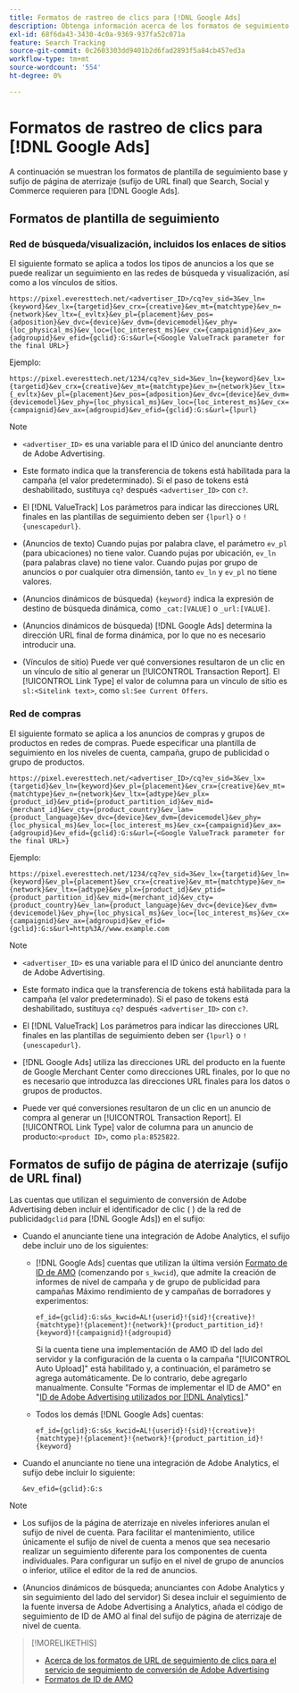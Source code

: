 ```yaml
---
title: Formatos de rastreo de clics para [!DNL Google Ads]
description: Obtenga información acerca de los formatos de seguimiento de clics para [!DNL Google Ads] cuentas.
exl-id: 68f6da43-3430-4c0a-9369-937fa52c071a
feature: Search Tracking
source-git-commit: 0c2603303dd9401b2d6fad2893f5a84cb457ed3a
workflow-type: tm+mt
source-wordcount: '554'
ht-degree: 0%

---
```


# Formatos de rastreo de clics para [!DNL Google Ads]

A continuación se muestran los formatos de plantilla de seguimiento base y sufijo de página de aterrizaje (sufijo de URL final) que Search, Social y Commerce requieren para [!DNL Google Ads].

## Formatos de plantilla de seguimiento

### Red de búsqueda/visualización, incluidos los enlaces de sitios

El siguiente formato se aplica a todos los tipos de anuncios a los que se puede realizar un seguimiento en las redes de búsqueda y visualización, así como a los vínculos de sitios.

`https://pixel.everesttech.net/<advertiser_ID>/cq?ev_sid=3&ev_ln={keyword}&ev_lx={targetid}&ev_crx={creative}&ev_mt={matchtype}&ev_n={network}&ev_ltx={_evltx}&ev_pl={placement}&ev_pos={adposition}&ev_dvc={device}&ev_dvm={devicemodel}&ev_phy={loc_physical_ms}&ev_loc={loc_interest_ms}&ev_cx={campaignid}&ev_ax={adgroupid}&ev_efid={gclid}:G:s&url={<Google ValueTrack parameter for the final URL>}`

Ejemplo:

`https://pixel.everesttech.net/1234/cq?ev_sid=3&ev_ln={keyword}&ev_lx={targetid}&ev_crx={creative}&ev_mt={matchtype}&ev_n={network}&ev_ltx={_evltx}&ev_pl={placement}&ev_pos={adposition}&ev_dvc={device}&ev_dvm={devicemodel}&ev_phy={loc_physical_ms}&ev_loc={loc_interest_ms}&ev_cx={campaignid}&ev_ax={adgroupid}&ev_efid={gclid}:G:s&url={lpurl}`

>[!NOTE]
>
>* `<advertiser_ID>` es una variable para el ID único del anunciante dentro de Adobe Advertising.
>
>* Este formato indica que la transferencia de tokens está habilitada para la campaña (el valor predeterminado). Si el paso de tokens está deshabilitado, sustituya `cq?` después `<advertiser_ID>` con `c?`.
>
>* El [!DNL ValueTrack] Los parámetros para indicar las direcciones URL finales en las plantillas de seguimiento deben ser `{lpurl}` o `!{unescapedurl}`.
>
>* (Anuncios de texto) Cuando pujas por palabra clave, el parámetro `ev_pl` (para ubicaciones) no tiene valor. Cuando pujas por ubicación, `ev_ln` (para palabras clave) no tiene valor. Cuando pujas por grupo de anuncios o por cualquier otra dimensión, tanto `ev_ln` y `ev_pl` no tiene valores.
>
>* (Anuncios dinámicos de búsqueda) `{keyword}` indica la expresión de destino de búsqueda dinámica, como `_cat:[VALUE]` o `_url:[VALUE]`.
>
>* (Anuncios dinámicos de búsqueda) [!DNL Google Ads] determina la dirección URL final de forma dinámica, por lo que no es necesario introducir una.
>
>* (Vínculos de sitio) Puede ver qué conversiones resultaron de un clic en un vínculo de sitio al generar un [!UICONTROL Transaction Report]. El [!UICONTROL Link Type] el valor de columna para un vínculo de sitio es `sl:<Sitelink text>`, como `sl:See Current Offers`.

### Red de compras

El siguiente formato se aplica a los anuncios de compras y grupos de productos en redes de compras. Puede especificar una plantilla de seguimiento en los niveles de cuenta, campaña, grupo de publicidad o grupo de productos.

`https://pixel.everesttech.net/<advertiser_ID>/cq?ev_sid=3&ev_lx={targetid}&ev_ln={keyword}&ev_pl={placement}&ev_crx={creative}&ev_mt={matchtype}&ev_n={network}&ev_ltx={adtype}&ev_plx={product_id}&ev_ptid={product_partition_id}&ev_mid={merchant_id}&ev_cty={product_country}&ev_lan={product_language}&ev_dvc={device}&ev_dvm={devicemodel}&ev_phy={loc_physical_ms}&ev_loc={loc_interest_ms}&ev_cx={campaignid}&ev_ax={adgroupid}&ev_efid={gclid}:G:s&url={<Google ValueTrack parameter for the final URL>}`

Ejemplo:

`https://pixel.everesttech.net/1234/cq?ev_sid=3&ev_lx={targetid}&ev_ln={keyword}&ev_pl={placement}&ev_crx={creative}&ev_mt={matchtype}&ev_n={network}&ev_ltx={adtype}&ev_plx={product_id}&ev_ptid={product_partition_id}&ev_mid={merchant_id}&ev_cty={product_country}&ev_lan={product_language}&ev_dvc={device}&ev_dvm={devicemodel}&ev_phy={loc_physical_ms}&ev_loc={loc_interest_ms}&ev_cx={campaignid}&ev_ax={adgroupid}&ev_efid={gclid}:G:s&url=http%3A//www.example.com`

>[!NOTE]
>
>* `<advertiser_ID>` es una variable para el ID único del anunciante dentro de Adobe Advertising.
>
>* Este formato indica que la transferencia de tokens está habilitada para la campaña (el valor predeterminado). Si el paso de tokens está deshabilitado, sustituya `cq?` después `<advertiser_ID>` con `c?`.
>
>* El [!DNL ValueTrack] Los parámetros para indicar las direcciones URL finales en las plantillas de seguimiento deben ser `{lpurl}` o `!{unescapedurl}`.
>
>* [!DNL Google Ads] utiliza las direcciones URL del producto en la fuente de Google Merchant Center como direcciones URL finales, por lo que no es necesario que introduzca las direcciones URL finales para los datos o grupos de productos.
>
>* Puede ver qué conversiones resultaron de un clic en un anuncio de compra al generar un [!UICONTROL Transaction Report]. El [!UICONTROL Link Type] valor de columna para un anuncio de producto:`<product ID>`, como `pla:8525822`.

## Formatos de sufijo de página de aterrizaje (sufijo de URL final)

Las cuentas que utilizan el seguimiento de conversión de Adobe Advertising deben incluir el identificador de clic ( ) de la red de publicidad`gclid` para [!DNL Google Ads]) en el sufijo:

* Cuando el anunciante tiene una integración de Adobe Analytics, el sufijo debe incluir uno de los siguientes:

   * [!DNL Google Ads] cuentas que utilizan la última versión [Formato de ID de AMO](/help/integrations/analytics/ids.md#amo-id-formats) (comenzando por `s_kwcid`), que admite la creación de informes de nivel de campaña y de grupo de publicidad para campañas Máximo rendimiento de y campañas de borradores y experimentos:

     `ef_id={gclid}:G:s&s_kwcid=AL!{userid}!{sid}!{creative}!{matchtype}!{placement}!{network}!{product_partition_id}!{keyword}!{campaignid}!{adgroupid}`

     Si la cuenta tiene una implementación de AMO ID del lado del servidor y la configuración de la cuenta o la campaña &quot;[!UICONTROL Auto Upload]&quot; está habilitado y, a continuación, el parámetro se agrega automáticamente. De lo contrario, debe agregarlo manualmente. Consulte &quot;Formas de implementar el ID de AMO&quot; en &quot;[ID de Adobe Advertising utilizados por [!DNL Analytics]](/help/integrations/analytics/ids.md#amo-id-implement).&quot;

   * Todos los demás [!DNL Google Ads] cuentas:

     `ef_id={gclid}:G:s&s_kwcid=AL!{userid}!{sid}!{creative}!{matchtype}!{placement}!{network}!{product_partition_id}!{keyword}`

* Cuando el anunciante no tiene una integración de Adobe Analytics, el sufijo debe incluir lo siguiente:

  `&ev_efid={gclid}:G:s`

>[!NOTE]
>
>* Los sufijos de la página de aterrizaje en niveles inferiores anulan el sufijo de nivel de cuenta. Para facilitar el mantenimiento, utilice únicamente el sufijo de nivel de cuenta a menos que sea necesario realizar un seguimiento diferente para los componentes de cuenta individuales. Para configurar un sufijo en el nivel de grupo de anuncios o inferior, utilice el editor de la red de anuncios.
>
>* (Anuncios dinámicos de búsqueda; anunciantes con Adobe Analytics y sin seguimiento del lado del servidor) Si desea incluir el seguimiento de la fuente inversa de Adobe Advertising a Analytics, añada el código de seguimiento de ID de AMO al final del sufijo de página de aterrizaje de nivel de cuenta.

>[!MORELIKETHIS]
>
>* [Acerca de los formatos de URL de seguimiento de clics para el servicio de seguimiento de conversión de Adobe Advertising](formats-click-tracking-about.md)
>* [Formatos de ID de AMO](/help/integrations/analytics/ids.md#amo-id-formats)
